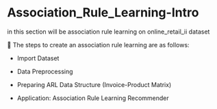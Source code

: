 # Association_Rule_Learning-Intro
in this section will be association rule learning on online_retail_ii dataset

📌 The steps to create an association rule learning are as follows:

  * Import Dataset

  * Data Preprocessing

  * Preparing ARL Data Structure (Invoice-Product Matrix)

  * Application: Association Rule Learning Recommender
